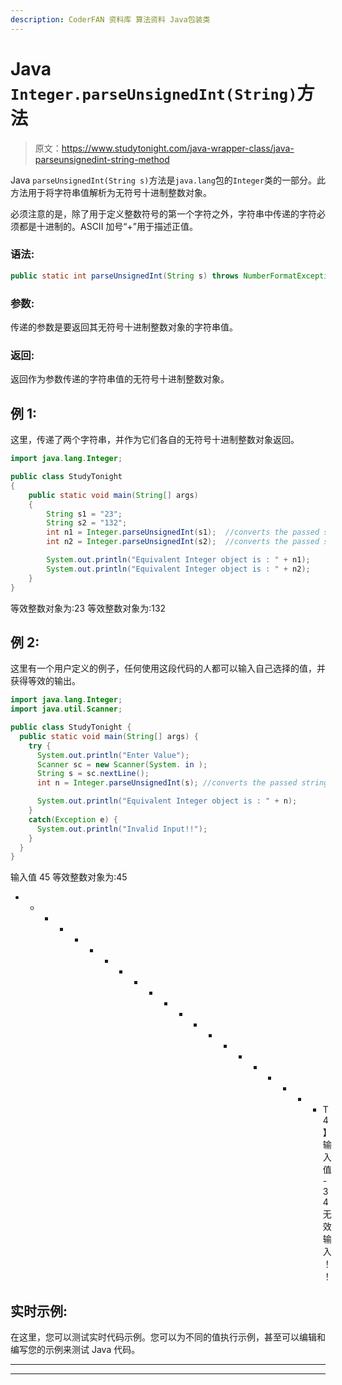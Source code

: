 ```yaml
---
description: CoderFAN 资料库 算法资料 Java包装类
---
```


# Java `Integer.parseUnsignedInt(String)`方法

> 原文：<https://www.studytonight.com/java-wrapper-class/java-parseunsignedint-string-method>

Java `parseUnsignedInt(String s)`方法是`java.lang`包的`Integer`类的一部分。此方法用于将字符串值解析为无符号十进制整数对象。

必须注意的是，除了用于定义整数符号的第一个字符之外，字符串中传递的字符必须都是十进制的。ASCII 加号“+”用于描述正值。

### 语法:

```java
public static int parseUnsignedInt(String s) throws NumberFormatException
```

### 参数:

传递的参数是要返回其无符号十进制整数对象的字符串值。

### 返回:

返回作为参数传递的字符串值的无符号十进制整数对象。

## 例 1:

这里，传递了两个字符串，并作为它们各自的无符号十进制整数对象返回。

```java
import java.lang.Integer;

public class StudyTonight 
{  
    public static void main(String[] args) 
    {      
        String s1 = "23"; 
        String s2 = "132";
        int n1 = Integer.parseUnsignedInt(s1);  //converts the passed string as unsigned integer
        int n2 = Integer.parseUnsignedInt(s2);  //converts the passed string as unsigned integer

        System.out.println("Equivalent Integer object is : " + n1);
        System.out.println("Equivalent Integer object is : " + n2);    
    }  
} 
```

等效整数对象为:23
等效整数对象为:132

## 例 2:

这里有一个用户定义的例子，任何使用这段代码的人都可以输入自己选择的值，并获得等效的输出。

```java
import java.lang.Integer;
import java.util.Scanner;

public class StudyTonight {
  public static void main(String[] args) {
    try {
      System.out.println("Enter Value");
      Scanner sc = new Scanner(System. in );
      String s = sc.nextLine();
      int n = Integer.parseUnsignedInt(s); //converts the passed string as unsigned integer

      System.out.println("Equivalent Integer object is : " + n);
    }
    catch(Exception e) {
      System.out.println("Invalid Input!!");
    }
  }
}
```

输入值
45
等效整数对象为:45
* * * * * * * * * * * * * * * * * * * * * T4】输入值
-34
无效输入！！

## 实时示例:

在这里，您可以测试实时代码示例。您可以为不同的值执行示例，甚至可以编辑和编写您的示例来测试 Java 代码。

* * *

* * *